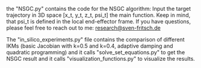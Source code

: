 the "NSGC.py" contains the code for the NSGC algorithm: Input the target trajectory in 3D space [x_t, y_t, z_t, psi_t] the main function. Keep in mind, that psi_t is defined in the local end-effector frame. 
If you have questions, please feel free to reach out to me: research@sven-fritsch.de

The "in_silico_experiments.py" file contains the comparison of different IKMs (basic Jacobian with k=0.5 and k=0.4, adaptive damping and quadratic programming) and it calls "solve_set_equations.py" to get the NSGC result and it calls "visualization_functions.py" to visualize the results.
